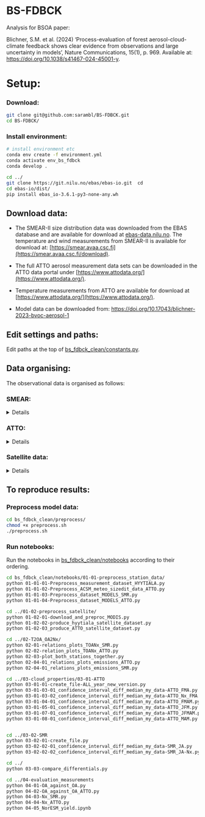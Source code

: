 # BS-FDBCK
Analysis for BSOA paper:

Blichner, S.M. et al. (2024) ‘Process-evaluation of forest aerosol-cloud-climate feedback shows clear evidence from observations and large uncertainty in models’, Nature Communications, 15(1), p. 969. Available at: https://doi.org/10.1038/s41467-024-45001-y.


# Setup:
### Download:
```bash
git clone git@github.com:sarambl/BS-FDBCK.git 
cd BS-FDBCK/
```


### Install environment: 
```bash
# install environment etc
conda env create -f environment.yml
conda activate env_bs_fdbck
conda develop .

cd ../
git clone https://git.nilu.no/ebas/ebas-io.git  cd
cd ebas-io/dist/
pip install ebas_io-3.6.1-py3-none-any.wh
```

## Download data:
- The SMEAR-II size distribution data was downloaded from the EBAS database and are available for download at [ebas-data.nilu.no](https://ebas-data.nilu.no/DataSets.aspx?stations=FI0050R&nations=FI246FIN&InstrumentTypes=dmps&components=particle_number_size_distribution&fromDate=1970-01-01&toDate=2023-12-31). 
    The temperature and wind measurements from SMEAR-II is available for download at: [https://smear.avaa.csc.fi](https://smear.avaa.csc.fi/download).

- The full ATTO aerosol measurement data sets can be downloaded in the ATTO data portal under [https://www.attodata.org/](https://www.attodata.org/).

- Temperature measurements from ATTO are available for download at [https://www.attodata.org/](https://www.attodata.org/).

- Model data can be downloaded from:
  https://doi.org/10.17043/blichner-2023-bvoc-aerosol-1 

## Edit settings and paths: 
Edit paths at the top of [bs_fdbck_clean/constants.py](bs_fdbck_clean/constants.py).

## Data organising:
The observational data is organised as follows:

### SMEAR:
<details>
    
#### Meteo data:
Pressure: 'Data/SMEARII/smeardata_20230307_pressure.csv'
Radiation: 'Data/SMEARII/smeardata_20221116_radiation.csv'
Temperature:'Data/SMEARII/smeardata_20230307_temp4m.csv'
Meteo: 'Data/SMEARII/smeardata_20221116_2012-2014.csv','Data/SMEARII/smeardata_20221116_2014-2016.csv','Data/SMEARII/smeardata_20221116_2016-2018.csv', 'Data/SMEARII/smeardata_20221116_2018-2019.csv',



#### Size distribution:
'Data/EBAS/raw_data/SMR/FI0050R.20120101000000.20181205100800.dmps.particle_number_size_distribution.pm10.1y.1h.FI03L_UHEL_DMPS_HYY_01.FI03L__TRY_TDMPS.lev2.nc'

#### ACSM data: 
'Data/ACSM_DEFAULT.mat'
</details>

### ATTO: 
<details>

#### Meteo data: 
'Data/ATTO/meteodataComplete.dat'
'Data/ATTO/meteo/*'

#### Size distribution: 
'Data/ATTO/ds_atto_2014_2019_4Sara.nc'

#### ACSM data:
'Data/ATTO/QACSM_time_series_C4_60m_2014_2016STP_v3.xlsx'
'Data/ATTO/acsm_data_for_sara_2017.txt'
</details>

### Satellite data:
<details>

Download satellite data from https://ladsweb.modaps.eosdis.nasa.gov/search/order/2/MYD08_D3--61 to directory:
'Data/satellite/MODIS_raw/'

</details>

## To reproduce results:
### Preprocess model data:
```bash
cd bs_fdbck_clean/preprocess/
chmod +x preprocess.sh
./preprocess.sh
```


### Run notebooks:
Run the notebooks in [bs_fdbck_clean/notebooks](bs_fdbck_clean/notebooks) according to their ordering.

```bash
cd bs_fdbck_clean/notebooks/01-01-preprocess_station_data/
python 01-01-01-Preprocess_measurement_dataset_HYYTIALA.py
python 01-01-02-Preprocess_ACSM_meteo_sizedit_data_ATTO.py
python 01-01-03-Preprocess_dataset_MODELS_SMR.py
python 01-01-04-Preprocess_dataset_MODELS_ATTO.py

cd ../01-02-preprocess_satellite/
python 01-02-01-download_and_preproc_MODIS.py
python 01-02-02-produce_hyytiala_satellite_dataset.py
python 01-02-03_produce_ATTO_satellite_dataset.py

cd ../02-T2OA_OA2Nx/
python 02-01-relations_plots_TOANx_SMR.py
python 02-02-relation_plots_TOANx_ATTO.py
python 02-03-plot_both_stations_together.py
python 02-04-01_relations_plots_emissions_ATTO.py
python 02-04-01_relations_plots_emissions_SMR.py

cd ../03-cloud_properties/03-01-ATTO
python 03-01-01-create_file-ALL_year_new_version.py
python 03-01-03-01_confidence_interval_diff_median_my_data-ATTO_FMA.py
python 03-01-03-02_confidence_interval_diff_median_my_data-ATTO_Nx_FMA.py
python 03-01-04-01_confidence_interval_diff_median_my_data-ATTO_FMAM.py
python 03-01-05-01_confidence_interval_diff_median_my_data-ATTO_JFM.py
python 03-01-07-01_confidence_interval_diff_median_my_data-ATTO_JFMAM.py
python 03-01-08-01_confidence_interval_diff_median_my_data-ATTO_MAM.py


cd ../03-02-SMR
python 03-02-01-create_file.py
python 03-02-02-01_confidence_interval_diff_median_my_data-SMR_JA.py
python 03-02-02-02_confidence_interval_diff_median_my_data-SMR_JA-Nx.py

cd ../
python 03-03-compare_differentials.py

cd ../04-evaluation_measurements
python 04-01-OA_against_OA.py
python 04-02-OA_against_OA_ATTO.py
python 04-03-Nx_SMR.py
python 04-04-Nx_ATTO.py
python 04-05_NorESM_yield.ipynb

```
